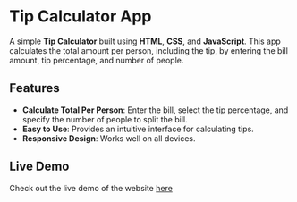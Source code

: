# Tip Calculator App

A simple **Tip Calculator** built using **HTML**, **CSS**, and **JavaScript**. This app calculates the total amount per person, including the tip, by entering the bill amount, tip percentage, and number of people.

## Features

- **Calculate Total Per Person**: Enter the bill, select the tip percentage, and specify the number of people to split the bill.
- **Easy to Use**: Provides an intuitive interface for calculating tips.
- **Responsive Design**: Works well on all devices.

## Live Demo

Check out the live demo of the website [here](https://mohammadabushams.github.io/Tip-Calculator-in-js-/)

